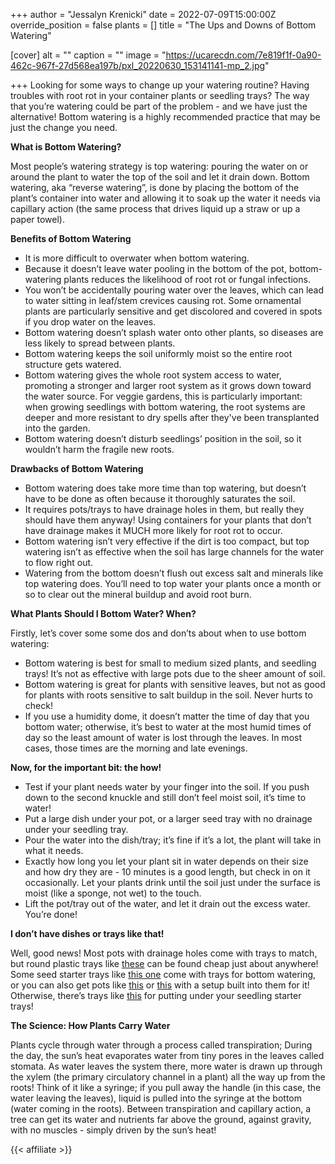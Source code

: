 +++
author = "Jessalyn Krenicki"
date = 2022-07-09T15:00:00Z
override_position = false
plants = []
title = "The Ups and Downs of Bottom Watering"

[cover]
alt = ""
caption = ""
image = "https://ucarecdn.com/7e819f1f-0a90-462c-967f-27d568ea197b/pxl_20220630_153141141-mp_2.jpg"

+++
Looking for some ways to change up your watering routine? Having troubles with root rot in your container plants or seedling trays? The way that you’re watering could be part of the problem - and we have just the alternative! Bottom watering is a highly recommended practice that may be just the change you need.

**What is Bottom Watering?**

Most people’s watering strategy is top watering: pouring the water on or around the plant to water the top of the soil and let it drain down. Bottom watering, aka “reverse watering”, is done by placing the bottom of the plant’s container into water and allowing it to soak up the water it needs via capillary action (the same process that drives liquid up a straw or up a paper towel).

**Benefits of Bottom Watering**

* It is more difficult to overwater when bottom watering.
* Because it doesn’t leave water pooling in the bottom of the pot, bottom-watering plants reduces the likelihood of root rot or fungal infections.
* You won’t be accidentally pouring water over the leaves, which can lead to water sitting in leaf/stem crevices causing rot. Some ornamental plants are particularly sensitive and get discolored and covered in spots if you drop water on the leaves.
* Bottom watering doesn’t splash water onto other plants, so diseases are less likely to spread between plants.
* Bottom watering keeps the soil uniformly moist so the entire root structure gets watered.
* Bottom watering gives the whole root system access to water, promoting a stronger and larger root system as it grows down toward the water source. For veggie gardens, this is particularly important: when growing seedlings with bottom watering, the root systems are deeper and more resistant to dry spells after they've been transplanted into the garden.
* Bottom watering doesn’t disturb seedlings’ position in the soil, so it wouldn’t harm the fragile new roots.

**Drawbacks of Bottom Watering**

* Bottom watering does take more time than top watering, but doesn’t have to be done as often because it thoroughly saturates the soil.
* It requires pots/trays to have drainage holes in them, but really they should have them anyway! Using containers for your plants that don’t have drainage makes it MUCH more likely for root rot to occur.
* Bottom watering isn’t very effective if the dirt is too compact, but top watering isn’t as effective when the soil has large channels for the water to flow right out.
* Watering from the bottom doesn’t flush out excess salt and minerals like top watering does. You’ll need to top water your plants once a month or so to clear out the mineral buildup and avoid root burn.

**What Plants Should I Bottom Water? When?**

Firstly, let’s cover some some dos and don’ts about when to use bottom watering:

* Bottom watering is best for small to medium sized plants, and seedling trays! It’s not as effective with large pots due to the sheer amount of soil.
* Bottom watering is great for plants with sensitive leaves, but not as good for plants with roots sensitive to salt buildup in the soil. Never hurts to check!
* If you use a humidity dome, it doesn’t matter the time of day that you bottom water; otherwise, it’s best to water at the most humid times of day so the least amount of water is lost through the leaves. In most cases, those times are the morning and late evenings.

**Now, for the important bit: the how!**

* Test if your plant needs water by your finger into the soil. If you push down to the second knuckle and still don’t feel moist soil, it’s time to water!
* Put a large dish under your pot, or a larger seed tray with no drainage under your seedling tray.
* Pour the water into the dish/tray; it’s fine if it’s a lot, the plant will take in what it needs.
* Exactly how long you let your plant sit in water depends on their size and how dry they are - 10 minutes is a good length, but check in on it occasionally. Let your plants drink until the soil just under the surface is moist (like a sponge, not wet) to the touch.
* Lift the pot/tray out of the water, and let it drain out the excess water. You’re done!

**I don’t have dishes or trays like that!**

Well, good news! Most pots with drainage holes come with trays to match, but round plastic trays like [these](https://www.amazon.com/Remiawy-Saucers-Flower-Indoor-Outdoor/dp/B07MNSPTZB/ref=sr_1_10?crid=BU01VY5LIRHQ&keywords=bottom+watering+tray&qid=1656551811&sprefix=bottom+watering+tr%2Caps%2C180&sr=8-10 "Amazon Clear Plant Saucers") can be found cheap just about anywhere! Some seed starter trays like [this one](https://www.amazon.com/Burpee-Cell-Self-Watering-Starting/dp/B00SNLOTUK/ref=sr_1_5?crid=3O164QVMNFEQT&keywords=bottom%2Bwatering%2Btray%2Bfor%2Bseedlings&qid=1656523011&sprefix=bottom%2Bwatering%2Btray%2Caps%2C102&sr=8-5&th=1 "Burpee Self-Watering Seed Starter Tray") come with trays for bottom watering, or you can also get pots like [this](https://www.amazon.com/Watering-Aerating-Reservoir-Succulents-Windowsill/dp/B07998PP1B/ref=sr_1_3_sspa?crid=1GNI8AZFS333B&keywords=bottom+watering+pot&qid=1656536746&sprefix=bottom+watering+pot%2Caps%2C66&sr=8-3-spons&psc=1&spLa=ZW5jcnlwdGVkUXVhbGlmaWVyPUFIMFZFMzQxQ01BQ0UmZW5jcnlwdGVkSWQ9QTA3MzMyODUxWU8wWVM3V1VQRkNKJmVuY3J5cHRlZEFkSWQ9QTAyMzczNzgxUTc0Q0JORVFaNjFZJndpZGdldE5hbWU9c3BfYXRmJmFjdGlvbj1jbGlja1JlZGlyZWN0JmRvTm90TG9nQ2xpY2s9dHJ1ZQ== "Amazon Self-Watering Pots") or [this](https://www.amazon.com/dp/B08SJXV1BR?ref_=cm_sw_r_cp_ud_dp_NQRX8PZJ2S1CN518BAYN "Amazon Self-Watering Pots with Clear Bottom") with a setup built into them for it! Otherwise, there’s trays like [this](https://www.amazon.com/Durable-Black-Plastic-Growing-Without/dp/B000E7MTUI/ref=sr_1_5?keywords=bottom+watering+tray&qid=1656536706&sprefix=bottom+watering%2Caps%2C98&sr=8-5 "Amazon Watering Trays for Seedling Strays") for putting under your seedling starter trays!

**The Science: How Plants Carry Water**

Plants cycle through water through a process called transpiration; During the day, the sun’s heat evaporates water from tiny pores in the leaves called stomata. As water leaves the system there, more water is drawn up through the xylem (the primary circulatory channel in a plant) all the way up from the roots! Think of it like a syringe; if you pull away the handle (in this case, the water leaving the leaves), liquid is pulled into the syringe at the bottom (water coming in the roots). Between transpiration and capillary action, a tree can get its water and nutrients far above the ground, against gravity, with no muscles - simply driven by the sun’s heat!

{{< affiliate >}}